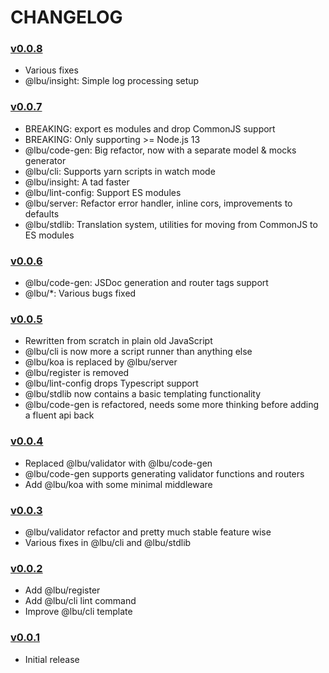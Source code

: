 # CHANGELOG

### [v0.0.8](85feb582684f93714a7aad81f2a47883e72bd363)

- Various fixes
- @lbu/insight: Simple log processing setup

### [v0.0.7](4c2199aeb1052bab67b3b1355bd648086736abf7)

- BREAKING: export es modules and drop CommonJS support
- BREAKING: Only supporting >= Node.js 13
- @lbu/code-gen: Big refactor, now with a separate model & mocks generator
- @lbu/cli: Supports yarn scripts in watch mode
- @lbu/insight: A tad faster
- @lbu/lint-config: Support ES modules
- @lbu/server: Refactor error handler, inline cors, improvements to defaults
- @lbu/stdlib: Translation system, utilities for moving from CommonJS to ES
  modules

### [v0.0.6](a7b150d9265f449127dc812d4bcef7fb803d6d63)

- @lbu/code-gen: JSDoc generation and router tags support
- @lbu/\*: Various bugs fixed

### [v0.0.5](9e38110ceb9ddfdbf75a0e8300893fc0d4800e7e)

- Rewritten from scratch in plain old JavaScript
- @lbu/cli is now more a script runner than anything else
- @lbu/koa is replaced by @lbu/server
- @lbu/register is removed
- @lbu/lint-config drops Typescript support
- @lbu/stdlib now contains a basic templating functionality
- @lbu/code-gen is refactored, needs some more thinking before adding a fluent
  api back

### [v0.0.4](efcd5097edec95c80c2b7f1e637f6a4f401e26f5)

- Replaced @lbu/validator with @lbu/code-gen
- @lbu/code-gen supports generating validator functions and routers
- Add @lbu/koa with some minimal middleware

### [v0.0.3](a193a6c8c4ae8fa52465e239ecbfdbf22041c47a)

- @lbu/validator refactor and pretty much stable feature wise
- Various fixes in @lbu/cli and @lbu/stdlib

### [v0.0.2](7f750bb0bf630eac49665f0ee12b03e08181c147)

- Add @lbu/register
- Add @lbu/cli lint command
- Improve @lbu/cli template

### [v0.0.1](df5e23061072942770506569ac2e2a876100ab51)

- Initial release
